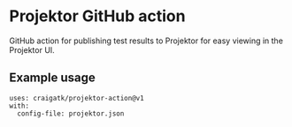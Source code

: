 # Projektor GitHub action

GitHub action for publishing test results to Projektor for easy viewing in the Projektor UI.

## Example usage

```
uses: craigatk/projektor-action@v1
with:
  config-file: projektor.json
```